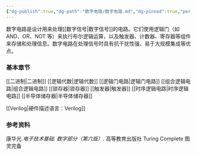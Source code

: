 ```yaml
---
{"dg-publish":true,"dg-path":"数字电路/数字电路.md","dg-pinned":true,"permalink":"/数字电路/数字电路/","pinned":true,"dgPassFrontmatter":true,"noteIcon":"","created":"2024-05-21T15:20:28.302+08:00","updated":"2024-05-24T10:02:44.231+08:00"}
---
```


数字电路是设计用来处理[[数字信号\|数字信号]]的电路。它们使用逻辑门（如 AND、OR、NOT 等）来执行布尔逻辑运算，以及触发器、计数器、寄存器等组件来存储和处理信息。数字电路在处理信号时具有抗干扰性强、易于大规模集成等优点。

### 基本章节
[[二进制\|二进制]]
[[逻辑代数\|逻辑代数]]
[[逻辑门电路\|逻辑门电路]]
[[组合逻辑电路\|组合逻辑电路]]
[[锁存器\|锁存器]]
[[触发器\|触发器]]
[[时序逻辑电路\|时序逻辑电路]]
[[半导体储存器\|半导体储存器]]

[[Verilog\|硬件描述语言：Verilog]]


### 参考资料
康华光.*电子技术基础. 数字部分（第六版）*. 高等教育出版社
Turing Complete  图灵完备


